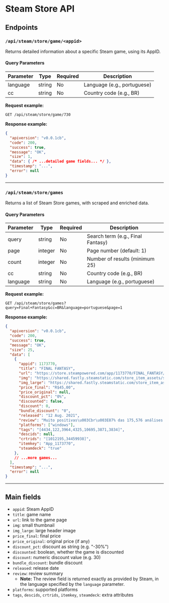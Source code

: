 

# Steam Store API

## Endpoints

### `/api/steam/store/game/<appid>`


Returns detailed information about a specific Steam game, using its AppID.

#### Query Parameters
| Parameter | Type   | Required | Description                       |
|-----------|--------|----------|-----------------------------------|
| language  | string | No       | Language (e.g., portuguese)       |
| cc        | string | No       | Country code (e.g., BR)           |

**Request example:**
```
GET /api/steam/store/game/730
```

**Response example:**
```json
{
  "apiversion": "v0.0.1cb",
  "code": 200,
  "success": true,
  "message": "OK",
  "size": 1,
  "data": { /* ...detailed game fields... */ },
  "timestamp": "...",
  "error": null
}
```

---

### `/api/steam/store/games`

Returns a list of Steam Store games, with scraped and enriched data.


#### Query Parameters
| Parameter | Type    | Required | Description                                   |
|-----------|---------|----------|-----------------------------------------------|
| query     | string  | No       | Search term (e.g., Final Fantasy)             |
| page      | integer | No       | Page number (default: 1)                      |
| count     | integer | No       | Number of results (minimum 25)                |
| cc        | string  | No       | Country code (e.g., BR)                       |
| language  | string  | No       | Language (e.g., portuguese)                   |

**Request example:**
```
GET /api/steam/store/games?query=Final+Fantasy&cc=BR&language=portuguese&page=1
```

**Response example:**
```json
{
  "apiversion": "v0.0.1cb",
  "code": 200,
  "success": true,
  "message": "OK",
  "size": 25,
  "data": [
    {
      "appid": 1173770,
      "title": "FINAL FANTASY",
      "url": "https://store.steampowered.com/app/1173770/FINAL_FANTASY/?snr=1_7_7_151_150_1",
      "img": "https://shared.fastly.steamstatic.com/store_item_assets/steam/apps/1173770/capsule_sm_120.jpg?t=1746071255",
      "img_large": "https://shared.fastly.steamstatic.com/store_item_assets/steam/apps/1173770/header.jpg",
      "price_final": "R$45,00",
      "price_original": null,
      "discount_pct": "0%",
      "discounted": false,
      "discount": 0,
      "bundle_discount": "0",
      "released": "12 Aug. 2021",
      "review": "Muito positivas\u003Cbr\u003E87% das 175,576 análises de utilizadores sobre este jogo são positivas.",
      "platforms": ["windows"],
      "tags": "[4434,122,3964,4325,10695,3871,3834]",
      "descids": null,
      "crtrids": "[1012195,34459938]",
      "itemkey": "App_1173770",
      "steamdeck": "true"
    },
    // ...more games...
  ],
  "timestamp": "...",
  "error": null
}
```

---


## Main fields

- `appid`: Steam AppID
- `title`: game name
- `url`: link to the game page
- `img`: small thumbnail
- `img_large`: large header image
- `price_final`: final price
- `price_original`: original price (if any)
- `discount_pct`: discount as string (e.g. "-30%")
- `discounted`: boolean, whether the game is discounted
- `discount`: numeric discount value (e.g. 30)
- `bundle_discount`: bundle discount
- `released`: release date
- `review`: review summary
  - **Note:** The review field is returned exactly as provided by Steam, in the language specified by the `language` parameter.
- `platforms`: supported platforms
- `tags`, `descids`, `crtrids`, `itemkey`, `steamdeck`: extra attributes
